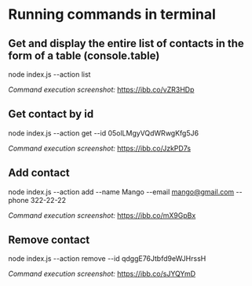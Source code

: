 # Running commands in terminal

## Get and display the entire list of contacts in the form of a table (console.table)

node index.js --action list

_Command execution screenshot:_
https://ibb.co/vZR3HDp

## Get contact by id

node index.js --action get --id 05olLMgyVQdWRwgKfg5J6

_Command execution screenshot:_
https://ibb.co/JzkPD7s

## Add contact

node index.js --action add --name Mango --email mango@gmail.com --phone 322-22-22

_Command execution screenshot:_
https://ibb.co/mX9GpBx

## Remove contact

node index.js --action remove --id qdggE76Jtbfd9eWJHrssH

_Command execution screenshot:_
https://ibb.co/sJYQYmD
